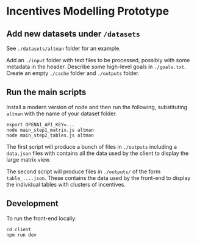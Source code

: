 # Incentives Modelling Prototype

## Add new datasets under `/datasets`

See `./datasets/altman` folder for an example.

Add an `./input` folder with text files to be processed, possibly with some metadata in the header.
Describe some high-level goals in `./goals.txt`.
Create an empty `./cache` folder and `./outputs` folder.

## Run the main scripts

Install a modern version of node and then run the following, substituting `altman` with the name of your dataset folder.

```
export OPENAI_API_KEY=...
node main_step1_matrix.js altman
node main_step2_tables.js altman
```

The first script will produce a bunch of files in `./outputs` including a `data.json` files with contains
all the data used by the client to display the large matrix view.

The second script will produce files in `./outputs/` of the form `table_....json`. These contains the data
used by the front-end to display the individual tables with clusters of incentives.

## Development

To run the front-end locally:

```
cd client
npm run dev
```
